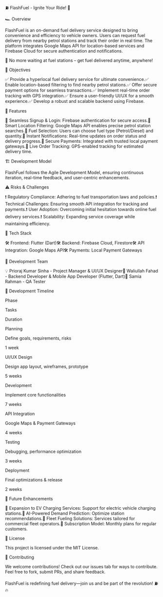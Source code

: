 ⛽ FlashFuel - Ignite Your Ride! 🚀

🏎 Overview

FlashFuel is an on-demand fuel delivery service designed to bring convenience and efficiency to vehicle owners. Users can request fuel delivery from nearby petrol stations and track their order in real time. The platform integrates Google Maps API for location-based services and Firebase Cloud for secure authentication and notifications.

🚗 No more waiting at fuel stations – get fuel delivered anytime, anywhere!

🎯 Objectives

✅ Provide a hyperlocal fuel delivery service for ultimate convenience.✅ Enable location-based filtering to find nearby petrol stations.✅ Offer secure payment options for seamless transactions.✅ Implement real-time order tracking with GPS integration.✅ Ensure a user-friendly UI/UX for a smooth experience.✅ Develop a robust and scalable backend using Firebase.

🚀 Features

🔹 Seamless Signup & Login: Firebase authentication for secure access.🔹 Smart Location Filtering: Google Maps API enables precise petrol station searches.🔹 Fuel Selection: Users can choose fuel type (Petrol/Diesel) and quantity.🔹 Instant Notifications: Real-time updates on order status and delivery progress.🔹 Secure Payments: Integrated with trusted local payment gateways.🔹 Live Order Tracking: GPS-enabled tracking for estimated delivery time.

🏗 Development Model

FlashFuel follows the Agile Development Model, ensuring continuous iteration, real-time feedback, and user-centric enhancements.

⚠️ Risks & Challenges

❗ Regulatory Compliance: Adhering to fuel transportation laws and policies.❗ Technical Challenges: Ensuring smooth API integration for tracking and payments.❗ User Adoption: Overcoming initial hesitation towards online fuel delivery services.❗ Scalability: Expanding service coverage while maintaining efficiency.

🔧 Tech Stack

🛠 Frontend: Flutter (Dart)🛠 Backend: Firebase Cloud, Firestore🛠 API Integration: Google Maps API🛠 Payments: Local Payment Gateways

👥 Development Team

💡 Prioraj Kumar Sinha - Project Manager & UI/UX Designer📱 Waliullah Fahad - Backend Developer & Mobile App Developer (Flutter, Dart)🎨 Samia Rahman - QA Tester

📅 Development Timeline

Phase

Tasks

Duration

Planning

Define goals, requirements, risks

1 week

UI/UX Design

Design app layout, wireframes, prototype

5 weeks

Development

Implement core functionalities

7 weeks

API Integration

Google Maps & Payment Gateways

4 weeks

Testing

Debugging, performance optimization

3 weeks

Deployment

Final optimizations & release

2 weeks

🔮 Future Enhancements

🚀 Expansion to EV Charging Services: Support for electric vehicle charging stations.🚀 AI-Powered Demand Prediction: Optimize station recommendations.🚀 Fleet Fueling Solutions: Services tailored for commercial fleet operators.🚀 Subscription Model: Monthly plans for regular customers.

📜 License

This project is licensed under the MIT License.

🤝 Contributing

We welcome contributions! Check out our issues tab for ways to contribute. Feel free to fork, submit PRs, and share feedback.

FlashFuel is redefining fuel delivery—join us and be part of the revolution! ⛽🔥

